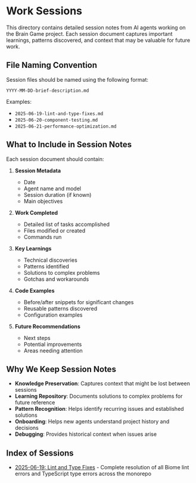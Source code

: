 # Work Sessions

This directory contains detailed session notes from AI agents working on the Brain Game project. Each session document captures important learnings, patterns discovered, and context that may be valuable for future work.

## File Naming Convention

Session files should be named using the following format:
```
YYYY-MM-DD-brief-description.md
```

Examples:
- `2025-06-19-lint-and-type-fixes.md`
- `2025-06-20-component-testing.md`
- `2025-06-21-performance-optimization.md`

## What to Include in Session Notes

Each session document should contain:

1. **Session Metadata**
   - Date
   - Agent name and model
   - Session duration (if known)
   - Main objectives

2. **Work Completed**
   - Detailed list of tasks accomplished
   - Files modified or created
   - Commands run

3. **Key Learnings**
   - Technical discoveries
   - Patterns identified
   - Solutions to complex problems
   - Gotchas and workarounds

4. **Code Examples**
   - Before/after snippets for significant changes
   - Reusable patterns discovered
   - Configuration examples

5. **Future Recommendations**
   - Next steps
   - Potential improvements
   - Areas needing attention

## Why We Keep Session Notes

- **Knowledge Preservation**: Captures context that might be lost between sessions
- **Learning Repository**: Documents solutions to complex problems for future reference
- **Pattern Recognition**: Helps identify recurring issues and established solutions
- **Onboarding**: Helps new agents understand project history and decisions
- **Debugging**: Provides historical context when issues arise

## Index of Sessions

- [2025-06-19: Lint and Type Fixes](./2025-06-19-lint-and-type-fixes.md) - Complete resolution of all Biome lint errors and TypeScript type errors across the monorepo